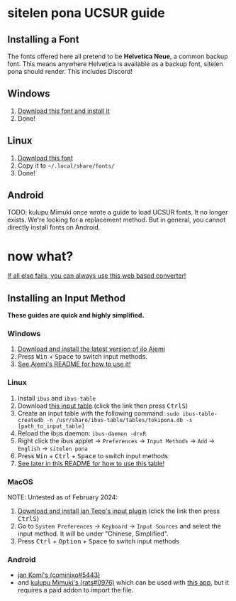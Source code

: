 # sitelen pona UCSUR guide

## Installing a Font

The fonts offered here all pretend to be **Helvetica Neue**, a common backup font. This means anywhere Helvetica is available as a backup font, sitelen pona should render. This includes Discord!

## Windows

1. [Download this font and install it](./fonts/nasin-nanpa-patched.otf)
2. Done!

## Linux

1. [Download this font](./fonts/nasin-nanpa-patched.otf)
2. Copy it to `~/.local/share/fonts/`
3. Done!

## Android

TODO: kulupu Mimuki once wrote a guide to load UCSUR fonts. It no longer exists. We're looking for a replacement method. But in general, you cannot directly install fonts on Android.

# now what?

[If all else fails, you can always use this web based converter!](https://ilolili.daviesfam.org/)

## Installing an Input Method

**These guides are quick and highly simplified.**

### Windows

1. [Download and install the latest version of ilo Ajemi](https://github.com/dec32/Ajemi/releases/tag/nightly)
2. Press <kbd>Win</kbd> + <kbd>Space</kbd> to switch input methods.
3. [See Ajemi's README for how to use it!](https://github.com/dec32/Ajemi#Use)

### Linux

1. Install `ibus` and `ibus-table`
2. Download [this input table](https://raw.githubusercontent.com/gregdan3/sitelen-pona-ucsur-guide/main/tokipona.txt) (click the link then press <kbd>Ctrl</kbd><kbd>S</kbd>)
3. Create an input table with the following command: `sudo ibus-table-createdb -n /usr/share/ibus-table/tables/tokipona.db -s [path_to_input_table]`
4. Reload the ibus daemon: `ibus-daemon -drxR`
5. Right click the ibus applet -> `Preferences` -> `Input Methods` -> `Add` -> `English` -> `sitelen pona`
6. Press <kbd>Win</kbd> + <kbd>Ctrl</kbd> + <kbd>Space</kbd> to switch input methods
7. [See later in this README for how to use this table!](TODO)

### MacOS

NOTE: Untested as of February 2024:

1. [Download and install jan Tepo's input plugin](https://raw.githubusercontent.com/gregdan3/sitelen-pona-ucsur-guide/main/sitelen-pona.inputplugin) (click the link then press <kbd>Ctrl</kbd><kbd>S</kbd>)
2. Go to `System Preferences` -> `Keyboard` -> `Input Sources` and select the input method. It will be under "Chinese, Simplified".
3. Press <kbd>Ctrl</kbd> + <kbd>Option</kbd> + <kbd>Space</kbd> to switch input methods

### Android

- [jan Komi's (cominixo#5443)](https://github.com/cominixo/tokiponakeyboard/releases/tag/v0.1-sp)
- and [kulupu Mimuki's (rats#0976)](./android_keyboard.zip) which can be used with [this app](https://play.google.com/store/apps/details?id=de.humbergsoftware.keyboarddesigner), but it requires a paid addon to import the file.
